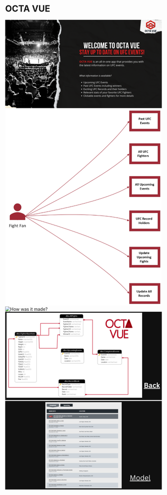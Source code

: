 # OCTA VUE
![What is Octa VUE?](https://github.com/jwall911/OCTAVUE/blob/main/UFCVUE/what%20is%20octa%20vue.png)
![How can Octa VUE be used?](https://github.com/jwall911/OCTAVUE/blob/main/UFCVUE/use_case_bg.png)
![How was it made?]([https://github.com/jwall911/OCTAVUE/blob/main/UFCVUE/what%20is%20octa%20vue.png](https://github.com/jwall911/OCTAVUE/blob/main/UFCVUE/tech%20used.png)https://github.com/jwall911/OCTAVUE/blob/main/UFCVUE/tech%20used.png)
![How was the data organized?](https://github.com/jwall911/OCTAVUE/blob/main/UFCVUE/data%20model.png)
![What website was the data extracted from?](https://github.com/jwall911/OCTAVUE/blob/main/UFCVUE/ufc%20stats%20page.png)


